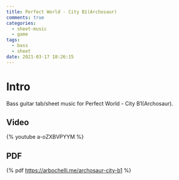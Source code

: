 ```yaml
---
title: Perfect World - City B1(Archosaur)
comments: true
categories:
  - sheet-music
  - game
tags:
  - bass
  - sheet
date: 2021-03-17 18:26:15
---
```


# Intro
Bass guitar tab/sheet music for Perfect World - City B1(Archosaur).

## Video
{% youtube a-oZXBVPYYM %}

## PDF
{% pdf https://arbochelli.me/archosaur-city-b1 %}
